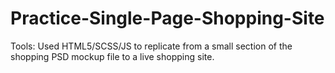 # Practice-Single-Page-Shopping-Site
Tools: Used HTML5/SCSS/JS to replicate from a small section of the shopping PSD mockup file to a live shopping site. 
